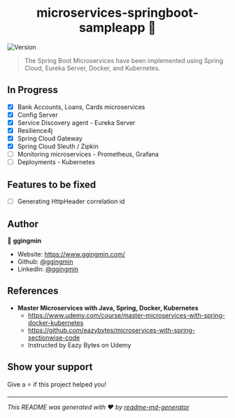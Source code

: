 <h1 align="center">microservices-springboot-sampleapp 👋</h1>
<p>
  <img alt="Version" src="https://img.shields.io/badge/version-1.0.0-blue.svg?cacheSeconds=2592000" />
<!--   <a href="#" target="_blank">
    <img alt="License: MIT License" src="https://img.shields.io/badge/License-MIT License-yellow.svg" />
  </a> -->
</p>

> The Spring Boot Microservices have been implemented using Spring Cloud, Eureka Server, Docker, and Kubernetes.

## In Progress
- [x] Bank Accounts, Loans, Cards microservices
- [x] Config Server
- [x] Service Discovery agent - Eureka Server
- [x] Resilience4j
- [x] Spring Cloud Gateway
- [x] Spring Cloud Sleuth / Zipkin
- [ ] Monitoring microservices - Prometheus, Grafana
- [ ] Deployments - Kubernetes

## Features to be fixed
- [ ] Generating HttpHeader correlation id

## Author

👤 **ggingmin**

* Website: https://www.ggingmin.com/
* Github: [@ggingmin](https://github.com/ggingmin)
* LinkedIn: [@ggingmin](https://linkedin.com/in/ggingmin)


## References
* **Master Microservices with Java, Spring, Docker, Kubernetes**
  * https://www.udemy.com/course/master-microservices-with-spring-docker-kubernetes
  * https://github.com/eazybytes/microservices-with-spring-sectionwise-code
  * Instructed by Eazy Bytes on Udemy


## Show your support

Give a ⭐️ if this project helped you!

***
_This README was generated with ❤️ by [readme-md-generator](https://github.com/kefranabg/readme-md-generator)_
